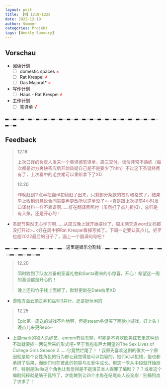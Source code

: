 ```yaml
---
layout: post
title: 【W】1219-1225
date: 2022-12-19
author: Sommer
categories: Projekt
tags: [Weekly Summary]
--- 
```



## Vorschau

- <font style="background:#fcf2f4">阅读计划</font>
  - [ ] domestic spaces <font color=red>×</font>   
  - [ ] Rat Krespel <font color=red>√</font>  
  - [ ] Das Majorat* <font color=red>×</font>                   
- <font style="background:#fcf2f4">写作计划</font>
  - [ ] Haus - Rat Krespel  <font color=red>√</font>
- <font style="background:#fcf2f4">工作计划</font>
  - [ ] 笔译单  <font color=red>√</font>

▂﹍▂﹍▂﹍▂﹍▂﹍▂﹍▂﹍▂﹍▂﹍▂﹍▂﹍▂﹍▂﹍▂﹍▂﹍▂﹍▂﹍▂﹍▂﹍▂﹍▂﹍▂

## Feedback

> 12.19
>
> <font style="color:#a66870">上次口译的负责人发来一个英译德笔译单，周三交付。谈价非常不熟练（每次都是对方爽快答应后开始质疑自己是不是要少了hhh）不过这下圣诞经费有了，上次看中的毛衣裙可以果断拿下了XD</font><br>
>
> 12.20
>
> <font style="color:#a66870">昨晚赶到11点半把翻译初稿赶了出来，只剩部分条款的校对和格式了，结果早上收到消息说合同需要再更改所以这单没了=-=真是跟上次提前4小时发口译材料一样不靠谱啊……好在翻译费照付（虽然打了点儿折扣），总归是有入账，还是开心的！</font><br>
- <font style="color:#a66870">圣诞节果然无心学习啊……从周五晚上就开始摆烂了，周末两天连word文档都没打开过>..<好在周中把Rat Krespel看掉写掉了。下周一定要认真点儿，好歹也是2022最后的日子了，画上一个圆满句号吧！</font><br>

▂﹍▂﹍▂﹍▂﹍▂﹍▂﹍▂﹍这里是娱乐分割线﹍▂﹍▂﹍▂﹍▂﹍▂﹍▂﹍▂﹍▂﹍▂﹍▂﹍▂
> 12.20
>
> <font style="color:#56925A">同时收到了队友准备的圣诞礼物和Santa寄来的小惊喜，开心！希望这一周的基调都是开心的！</font>
>
> <font style="color:#56925A">晚上还和竹子线上面姬了，默默更新在Date帖里XD</font>
- <font style="color:#56925A">游戏方面云顶之弈和巫师3并行，还是挺休闲的</font>
> 12.25
> 
> <font style="color:#56925A">Epic第一周送的游戏不咋地啊，但是steam冬促买了两款小游戏，好上头！晚点儿来更Repo~</font>
>
- <font style="color:#56925A">上周mark的狼人杀综艺，emmm有些无聊，可能是不喜欢欧美综艺里这种动不动就要插一两句后采的形式吧~至于我抱有巨大期望的The Sex Lives of College Girls Season 2……它竟然烂尾了！！我原先喜欢这剧的很大一个原因就是每个女性角色的行为都让我觉得是可以包容的，她们可以犯错，但也都承担了后果，而她们也在彼此的包容与友爱中成长。但这一季从中段就开始崩坏，特别是Bella这个角色让我觉得是不是演员本人得罪了编剧？？？或者这个编剧纯粹就是脑子瓦特了，才能做到让四个主角在结尾处人设全崩！别搞狗血了求求了！</font>
